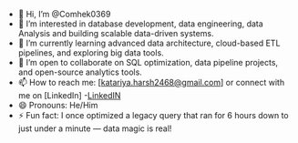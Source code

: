 
- 👋 Hi, I’m @Comhek0369
- 👀 I’m interested in database development, data engineering, data Analysis and building scalable data-driven systems.  
- 🌱 I’m currently learning advanced data architecture, cloud-based ETL pipelines, and exploring big data tools.  
- 💞️ I’m open to collaborate on SQL optimization, data pipeline projects, and open-source analytics tools.  
- 📫 How to reach me: [katariya.harsh2468@gmail.com] or connect with me on [LinkedIn] -<a href= "https://www.linkedin.com/in/harsh-katariya-658879257">LinkedIN</a> 
- 😄 Pronouns: He/Him  
- ⚡ Fun fact: I once optimized a legacy query that ran for 6 hours down to just under a minute — data magic is real!
  
